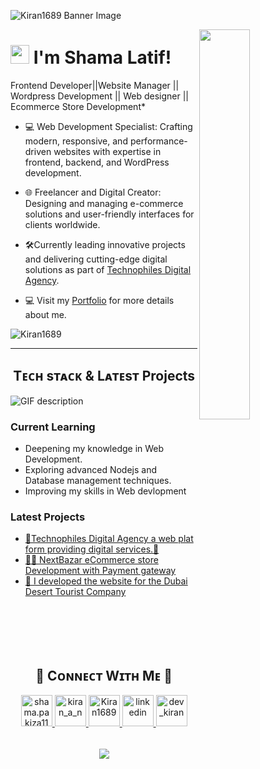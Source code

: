 
![Kiran1689 Banner Image](./banner.png)

<!--Night Owl image-->
<div>
  <img align="right" width="40%" src="https://owlbertsio-resized.s3.amazonaws.com/Popper.psd.full.png">
</div>

<!--Header Name-->
# <img src="https://emojis.slackmojis.com/emojis/images/1531849430/4246/blob-sunglasses.gif?1531849430" width="30"/> I'm Shama Latif! 


<!--Start Intro-->               
<p align="left"> Frontend Developer||Website Manager || Wordpress Development || Web designer || Ecommerce Store Development*
<br />  </p>

- 💻 Web Development Specialist: Crafting modern, responsive, and performance-driven websites with expertise in frontend, backend, and WordPress development.

- 🌐 Freelancer and Digital Creator: Designing and managing e-commerce solutions and user-friendly interfaces for clients worldwide.

- 🛠️Currently leading innovative projects and delivering cutting-edge digital solutions as part of [Technophiles Digital Agency](https://technophiles.website/).

- 💻 Visit my [Portfolio](https://shamalatif.website/) for more details about me.
<!--End Intro-->

<!--Profile Count Badge-->
<p align="left">
  <img src="https://komarev.com/ghpvc/?username=Kiran1689&label=Profile%20views&color=770677&style=for-the-badge&logo=star" alt="Kiran1689" style="padding-right:20px;" />
</p>

---


<!--Languages and Tools Section-->       
<h2 align="center">Tᴇᴄʜ sᴛᴀᴄᴋ & Lᴀᴛᴇsᴛ Projects</h2> 
<picture>
  <source media="(prefers-color-scheme: dark)" srcset="./Skills_Animation_Dark.gif">
  <source media="(prefers-color-scheme: light)" srcset="./Skills_Animation_White.gif">
  <img align="left" alt="GIF description" src="./Skills_Animation_White.gif">
</picture>
<br />

<h3 align="left">Current Learning</h3>
<ul align="left">
  <li>Deepening my knowledge in Web Development.</li>
  <li>Exploring advanced Nodejs and Database management techniques.</li>
  <li>Improving my skills in Web devlopment</li>
</ul>
  
<h3 align="left">Latest Projects</h3>
<ul align="left">
  <li><a href="https://technophiles.website/">🚀Technophiles Digital Agency a web plat form providing digital services.🔖</a></li>
  <li><a href="https://nextbazar.store/">🧙‍♂️ NextBazar eCommerce store Development with Payment gateway </a></li>
  <li><a href="https://dubaidesert.online/">🚀 I developed the website for the Dubai Desert Tourist Company</a></li>
</ul>
<br />
<br />
<br />
<br />


<!--Trophies Section-->   

<!--Github stats Table--> 
<!--Contact Section--> 

<h2 align="center">🤝 Cᴏɴɴᴇᴄᴛ Wɪᴛʜ Mᴇ 🤝 </h2>
<div align="center">
  
<a href="mailto:shama.pakiza11@gmail.com" target="_blank">
<img src="./gmail.png" width=50 height=50 alt="shama.pakiza11@gmail.com" style="margin-bottom: 5px;" />
</a>


<a href="https://www.instagram.com/kiran_a_n" target="_blank">
<img src="./instagram.png" width=50 height=50 alt="kiran_a_n" style="margin-bottom: 5px;" />
</a>

<a href="https://github.com/shamaaa11" target="_blank">
<img src="./github.png" width=50 height=50 alt="Kiran1689" style="margin-bottom: 5px;" />
</a>

<a href="https://www.linkedin.com/in/shama-latif-profile/" target="_blank">
<img src="./linkedin.png" width=50 height=50 alt="linkedin" style="margin-bottom: 5px;" />
</a>

<a href="https://dev.to/dev_kiran" target="_blank">
<img src="./dev_to.png" width=50 height=50 alt="dev_kiran" style="margin-bottom: 5px;" />
</a>
</div>
<br/>



<!--Footer--> 
<p align="center">
  <img src="https://capsule-render.vercel.app/api?type=waving&color=gradient&height=65&section=footer"/>
</p>



  
    
  































































































































































































































































































































































































